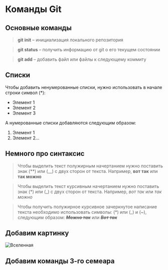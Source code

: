 # Команды Git 

## Основные команды

> __git init__ – инициализация локального репозитория

> **git status** – получить информацию от git о его текущем состоянии

> **git add** – добавить файл или файлы к следующему коммиту

## Списки 

Чтобы добавить ненумерованные списки, нужно использовать в начале строки символ (*):

* Элемент 1
* Элемент 2
* Элемент 3

А нумерованные списки добавляются следующим образом:
1. Элемент 1
2. Элемент 2...

## Немного про синтаксис

> Чтобы выделить текст полужирным начертанием нужно поставить знак (**) или (__) с двух сторон от текста. Например, **вот так** или __так можно__

> Чтобы выделить текст курсивным начертанием нужно поставить знак (*) или (_) с двух сторон от текста. Например, *вот так* или _так можно_

> Чтобы получить полужирное курсивное зачеркнутое написание текста необходимо использовать символы: (*) или (_) и (~), следующим образом: ~~___Можно так___~~ или ***~~Вот так~~***

## Добавим картинку
![Вселенная](Universe.jpg)

## Добавим команды 3-го семеара